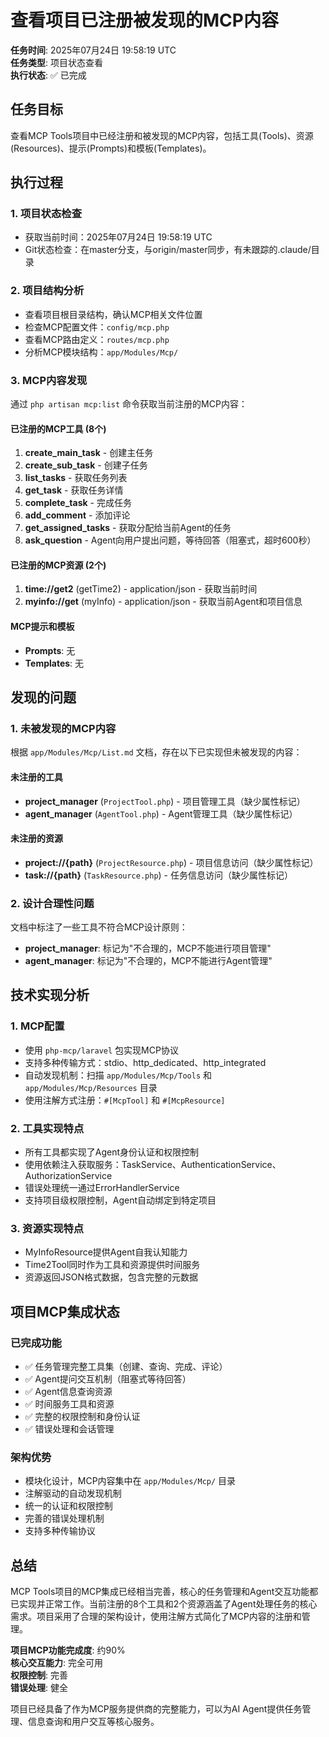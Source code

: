 # 查看项目已注册被发现的MCP内容

**任务时间**: 2025年07月24日 19:58:19 UTC  
**任务类型**: 项目状态查看  
**执行状态**: ✅ 已完成  

## 任务目标

查看MCP Tools项目中已经注册和被发现的MCP内容，包括工具(Tools)、资源(Resources)、提示(Prompts)和模板(Templates)。

## 执行过程

### 1. 项目状态检查
- 获取当前时间：2025年07月24日 19:58:19 UTC
- Git状态检查：在master分支，与origin/master同步，有未跟踪的.claude/目录

### 2. 项目结构分析
- 查看项目根目录结构，确认MCP相关文件位置
- 检查MCP配置文件：`config/mcp.php`
- 查看MCP路由定义：`routes/mcp.php`
- 分析MCP模块结构：`app/Modules/Mcp/`

### 3. MCP内容发现
通过 `php artisan mcp:list` 命令获取当前注册的MCP内容：

#### 已注册的MCP工具 (8个)
1. **create_main_task** - 创建主任务
2. **create_sub_task** - 创建子任务  
3. **list_tasks** - 获取任务列表
4. **get_task** - 获取任务详情
5. **complete_task** - 完成任务
6. **add_comment** - 添加评论
7. **get_assigned_tasks** - 获取分配给当前Agent的任务
8. **ask_question** - Agent向用户提出问题，等待回答（阻塞式，超时600秒）

#### 已注册的MCP资源 (2个)
1. **time://get2** (getTime2) - application/json - 获取当前时间
2. **myinfo://get** (myInfo) - application/json - 获取当前Agent和项目信息

#### MCP提示和模板
- **Prompts**: 无
- **Templates**: 无

## 发现的问题

### 1. 未被发现的MCP内容
根据 `app/Modules/Mcp/List.md` 文档，存在以下已实现但未被发现的内容：

#### 未注册的工具
- **project_manager** (`ProjectTool.php`) - 项目管理工具（缺少属性标记）
- **agent_manager** (`AgentTool.php`) - Agent管理工具（缺少属性标记）

#### 未注册的资源  
- **project://{path}** (`ProjectResource.php`) - 项目信息访问（缺少属性标记）
- **task://{path}** (`TaskResource.php`) - 任务信息访问（缺少属性标记）

### 2. 设计合理性问题
文档中标注了一些工具不符合MCP设计原则：
- **project_manager**: 标记为"不合理的，MCP不能进行项目管理"
- **agent_manager**: 标记为"不合理的，MCP不能进行Agent管理"

## 技术实现分析

### 1. MCP配置
- 使用 `php-mcp/laravel` 包实现MCP协议
- 支持多种传输方式：stdio、http_dedicated、http_integrated
- 自动发现机制：扫描 `app/Modules/Mcp/Tools` 和 `app/Modules/Mcp/Resources` 目录
- 使用注解方式注册：`#[McpTool]` 和 `#[McpResource]`

### 2. 工具实现特点
- 所有工具都实现了Agent身份认证和权限控制
- 使用依赖注入获取服务：TaskService、AuthenticationService、AuthorizationService
- 错误处理统一通过ErrorHandlerService
- 支持项目级权限控制，Agent自动绑定到特定项目

### 3. 资源实现特点
- MyInfoResource提供Agent自我认知能力
- Time2Tool同时作为工具和资源提供时间服务
- 资源返回JSON格式数据，包含完整的元数据

## 项目MCP集成状态

### 已完成功能
- ✅ 任务管理完整工具集（创建、查询、完成、评论）
- ✅ Agent提问交互机制（阻塞式等待回答）
- ✅ Agent信息查询资源
- ✅ 时间服务工具和资源
- ✅ 完整的权限控制和身份认证
- ✅ 错误处理和会话管理

### 架构优势
- 模块化设计，MCP内容集中在 `app/Modules/Mcp/` 目录
- 注解驱动的自动发现机制
- 统一的认证和权限控制
- 完善的错误处理机制
- 支持多种传输协议

## 总结

MCP Tools项目的MCP集成已经相当完善，核心的任务管理和Agent交互功能都已实现并正常工作。当前注册的8个工具和2个资源涵盖了Agent处理任务的核心需求。项目采用了合理的架构设计，使用注解方式简化了MCP内容的注册和管理。

**项目MCP功能完成度**: 约90%  
**核心交互能力**: 完全可用  
**权限控制**: 完善  
**错误处理**: 健全  

项目已经具备了作为MCP服务提供商的完整能力，可以为AI Agent提供任务管理、信息查询和用户交互等核心服务。
